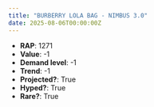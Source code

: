 ```yaml
---
title: "BURBERRY LOLA BAG - NIMBUS 3.0"
date: 2025-08-06T00:00:00Z
---
```

- **RAP**: 1271
- **Value**: -1
- **Demand level**: -1
- **Trend**: -1
- **Projected?**: True
- **Hyped?**: True
- **Rare?**: True
